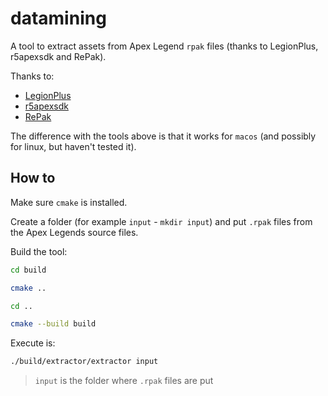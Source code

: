 # datamining

A tool to extract assets from Apex Legend `rpak` files (thanks to LegionPlus, r5apexsdk and RePak).

Thanks to:

- [LegionPlus](https://github.com/r-ex/LegionPlus)
- [r5apexsdk](https://github.com/Mauler125/r5apexsdk_alpha)
- [RePak](https://github.com/IJARika/RePak)

The difference with the tools above is that it works for `macos` (and possibly for linux, but haven't tested it).

## How to

Make sure `cmake` is installed.

Create a folder (for example `input` - `mkdir input`) and put `.rpak` files from the Apex Legends source files.

Build the tool:

```sh
cd build

cmake ..

cd ..

cmake --build build
```

Execute is:

```sh
./build/extractor/extractor input
```

> `input` is the folder where `.rpak` files are put
